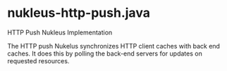 # nukleus-http-push.java

HTTP Push Nukleus Implementation

The HTTP push Nukelus synchronizes HTTP client caches with back end caches.  It does this by
polling the back-end servers for updates on requested resources.
